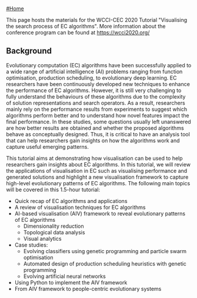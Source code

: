 [#Home](https://www.google.com)

This page hosts the materials for the WCCI-CEC 2020 Tutorial "Visualising the search process of EC algorithms". More information about the conference program can be found at <https://wcci2020.org/>

## Background

Evolutionary computation (EC) algorithms have been successfully applied to a wide range of artificial intelligence (AI) problems ranging from function optimisation, production scheduling, to evolutionary deep learning. EC researchers have been continuously developed new techniques to enhance the performance of EC algorithms. However, it is still very challenging to fully understand the behaviours of these algorithms due to the complexity of solution representations and search operators. As a result, researchers mainly rely on the performance results from experiments to suggest which algorithms perform better and to understand how novel features impact the final performance. In these studies, some questions usually left unanswered are how better results are obtained and whether the proposed algorithms behave as conceptually designed. Thus, it is critical to have an analysis tool that can help researchers gain insights on how the algorithms work and capture useful emerging patterns. 

This tutorial aims at demonstrating how visualisation can be used to help researchers gain insights about EC algorithms. In this tutorial, we will review the applications of visualisation in EC such as visualising performance and generated solutions and highlight a new visualisation framework to capture high-level evolutionary patterns of EC algorithms. The following main topics will be covered in this 1.5-hour tutorial: 

- Quick recap of EC algorithms and applications 
- A review of visualisation techniques for EC algorithms 
- AI-based visualisation (AIV) framework to reveal evolutionary patterns of EC algorithms 
  - Dimensionality reduction 
  - Topological data analysis 
  - Visual analytics 
- Case studies:  
  - Evolving classifiers using genetic programming and particle swarm optimisation 
  - Automated design of production scheduling heuristics with genetic programming 
  - Evolving artificial neural networks 
- Using Python to implement the AIV framework 
- From AIV framework to people-centric evolutionary systems 
